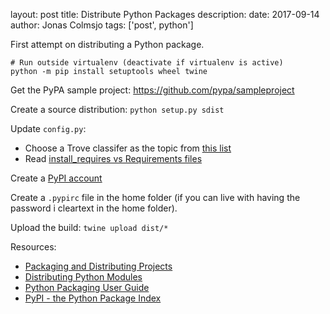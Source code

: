 layout: post
title: Distribute Python Packages
description:
date: 2017-09-14
author: Jonas Colmsjo
tags: ['post', python']

First attempt on distributing a Python package.

```
# Run outside virtualenv (deactivate if virtualenv is active)
python -m pip install setuptools wheel twine
```

Get the PyPA sample project: https://github.com/pypa/sampleproject

Create a source distribution: `python setup.py sdist`

Update `config.py`:

* Choose a Trove classifer as the topic from [this list](https://pypi.python.org/pypi?:action=list_classifiers)
* Read [install_requires vs Requirements files](https://packaging.python.org/en/latest/requirements.html)

Create a [PyPI account](https://pypi.python.org/pypi?%3Aaction=register_form)

Create a `.pypirc` file in the home folder (if you can live with having the password i cleartext in the home folder).

Upload the build: `twine upload dist/*`

Resources:

* [Packaging and Distributing Projects](https://packaging.python.org/tutorials/distributing-packages/#packaging-your-project)
* [Distributing Python Modules](https://docs.python.org/3/distributing/index.html)
* [Python Packaging User Guide](https://packaging.python.org)
* [PyPI - the Python Package Index](https://pypi.python.org/pypi)
